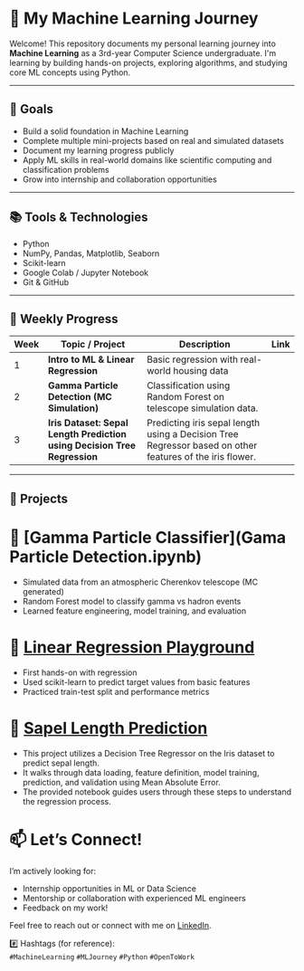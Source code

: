 # 🧠 My Machine Learning Journey

Welcome! This repository documents my personal learning journey into **Machine Learning** as a 3rd-year Computer Science undergraduate. I'm learning by building hands-on projects, exploring algorithms, and studying core ML concepts using Python.

---

## 🚀 Goals
- Build a solid foundation in Machine Learning
- Complete multiple mini-projects based on real and simulated datasets
- Document my learning progress publicly
- Apply ML skills in real-world domains like scientific computing and classification problems
- Grow into internship and collaboration opportunities

---

## 📚 Tools & Technologies
- Python
- NumPy, Pandas, Matplotlib, Seaborn
- Scikit-learn
- Google Colab / Jupyter Notebook
- Git & GitHub

---

## 📅 Weekly Progress

| Week | Topic / Project | Description | Link |
|------|------------------|-------------|------|
| 1 | **Intro to ML & Linear Regression** | Basic regression with real-world housing data |
| 2 | **Gamma Particle Detection (MC Simulation)** | Classification using Random Forest on telescope simulation data. |
| 3 | **Iris Dataset: Sepal Length Prediction using Decision Tree Regression**| Predicting iris sepal length using a Decision Tree Regressor based on other features of the iris flower. |
---

## 📂 Projects

# 🔹 [Gamma Particle Classifier](Gama Particle Detection.ipynb)
- Simulated data from an atmospheric Cherenkov telescope (MC generated)
- Random Forest model to classify gamma vs hadron events
- Learned feature engineering, model training, and evaluation

# 🔹 [Linear Regression Playground](link)
- First hands-on with regression
- Used scikit-learn to predict target values from basic features
- Practiced train-test split and performance metrics

# 🔹 [Sapel Length Prediction](Iris_Dataset.ipynb)
- This project utilizes a Decision Tree Regressor on the Iris dataset to predict sepal length.
- It walks through data loading, feature definition, model training, prediction, and validation using Mean Absolute Error.
- The provided notebook guides users through these steps to understand the regression process.

# 📫 Let’s Connect!
I’m actively looking for:
- Internship opportunities in ML or Data Science
- Mentorship or collaboration with experienced ML engineers
- Feedback on my work!

Feel free to reach out or connect with me on [LinkedIn](https://www.linkedin.com/in/obafemi-ayo-soremi-6962b2309/).

#️⃣ Hashtags (for reference):  
`#MachineLearning` `#MLJourney` `#Python` `#OpenToWork` 
